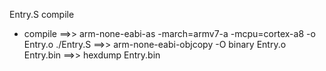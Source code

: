 Entry.S compile

- compile
    ==>> arm-none-eabi-as -march=armv7-a -mcpu=cortex-a8 -o Entry.o ./Entry.S
    ==>> arm-none-eabi-objcopy -O binary Entry.o Entry.bin
    ==>> hexdump Entry.bin